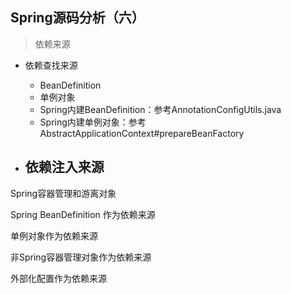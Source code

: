 ## Spring源码分析（六）

> 依赖来源



- 依赖查找来源
  - BeanDefinition
  - 单例对象
  - Spring内建BeanDefinition：参考AnnotationConfigUtils.java
  - Spring内建单例对象：参考AbstractApplicationContext#prepareBeanFactory

 

- 依赖注入来源
  - 



Spring容器管理和游离对象



Spring BeanDefinition 作为依赖来源



单例对象作为依赖来源



非Spring容器管理对象作为依赖来源



外部化配置作为依赖来源



